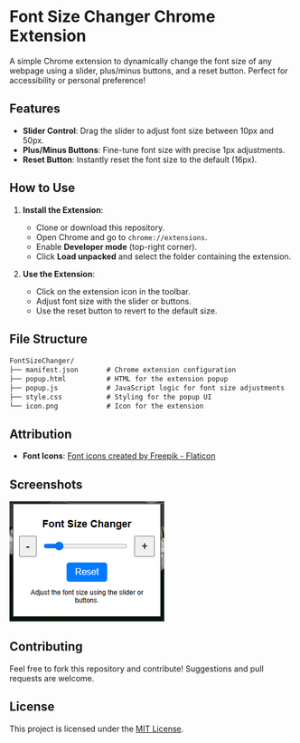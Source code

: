 # Font Size Changer Chrome Extension

A simple Chrome extension to dynamically change the font size of any webpage using a slider, plus/minus buttons, and a reset button. Perfect for accessibility or personal preference!

## Features

- **Slider Control**: Drag the slider to adjust font size between 10px and 50px.
- **Plus/Minus Buttons**: Fine-tune font size with precise 1px adjustments.
- **Reset Button**: Instantly reset the font size to the default (16px).

## How to Use

1. **Install the Extension**:
   - Clone or download this repository.
   - Open Chrome and go to `chrome://extensions`.
   - Enable **Developer mode** (top-right corner).
   - Click **Load unpacked** and select the folder containing the extension.

2. **Use the Extension**:
   - Click on the extension icon in the toolbar.
   - Adjust font size with the slider or buttons.
   - Use the reset button to revert to the default size.

## File Structure

```
FontSizeChanger/
├── manifest.json       # Chrome extension configuration
├── popup.html          # HTML for the extension popup
├── popup.js            # JavaScript logic for font size adjustments
├── style.css           # Styling for the popup UI
└── icon.png            # Icon for the extension
```

## Attribution

- **Font Icons**: [Font icons created by Freepik - Flaticon](https://www.flaticon.com/free-icons/font)

## Screenshots

![Screenshot of Font Size Changer](./screenshot.png)

## Contributing

Feel free to fork this repository and contribute! Suggestions and pull requests are welcome.

## License

This project is licensed under the [MIT License](LICENSE).
